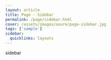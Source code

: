 ```yaml
---
layout: article
title: Page - Sidebar
permalink: /page/sidebar.html
cover: /assets/images/axure/page-sidebar.jpg
tags: ['sample']
sidebar:
  quicklinks: layouts
---
```


sidebar